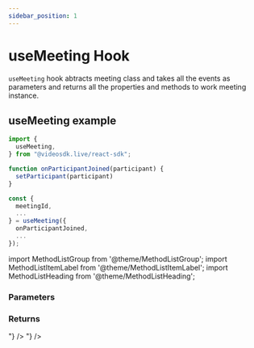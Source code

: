```yaml
---
sidebar_position: 1
---
```


# useMeeting Hook

`useMeeting` hook abtracts meeting class and takes all the events as parameters and returns all the properties and methods to work meeting instance.

## useMeeting example

```jsx title="useMeeting hook example"
import {
  useMeeting,
} from "@videosdk.live/react-sdk";

function onParticipantJoined(participant) {
  setParticipant(participant)
}

const {
  meetingId,
  ...
} = useMeeting({
  onParticipantJoined,
  ...
});
```

import MethodListGroup from '@theme/MethodListGroup';
import MethodListItemLabel from '@theme/MethodListItemLabel';
import MethodListHeading from '@theme/MethodListHeading';

### Parameters

<MethodListGroup>
  <MethodListItemLabel name="__namedParameters" option={"required"} type={"object"} >
    <MethodListGroup>
      <MethodListHeading heading="Parameters" />
      <MethodListItemLabel name="onParticipantJoined" option={"optional"} type={"event"} />
      <MethodListItemLabel name="onParticipantLeft" option={"optional"} type={"event"} />
      <MethodListItemLabel name="onSpeakerChanged" option={"optional"} type={"event"} />
      <MethodListItemLabel name="onPresenterChanged" option={"optional"} type={"event"} />
      <MethodListItemLabel name="onMainParticipantChanged" option={"optional"} type={"event"} />
      <MethodListItemLabel name="onEntryRequested" option={"optional"} type={"event"} />
      <MethodListItemLabel name="onEntryResponded" option={"optional"} type={"event"} />
      <MethodListItemLabel name="onRecordingStarted" option={"optional"} type={"event"} />
      <MethodListItemLabel name="onRecordingStopped" option={"optional"} type={"event"} />
      <MethodListItemLabel name="onChatMessage" option={"optional"} type={"event"} />
      <MethodListItemLabel name="onMeetingLeft" option={"optional"} type={"event"} />
    </MethodListGroup>
  </MethodListItemLabel>
</MethodListGroup>

### Returns

<MethodListGroup>
  <MethodListItemLabel name="__returns" option={"required"} type={"object"} >
    <MethodListGroup>
      <MethodListHeading heading="Returns" />
      <MethodListItemLabel name="meetingId" option={"optional"} type={"string"} />
      <MethodListItemLabel name="meeting" option={"optional"} type={"Meeting"} />
      <MethodListItemLabel name="localParticipant" option={"optional"} type={"Participant"} />
      <MethodListItemLabel name="mainParticipant" option={"optional"} type={"Participant"} />
      <MethodListItemLabel name="onMainParticipantChanged" option={"optional"} type={"event"} />
      <MethodListItemLabel name="activeSpeakerId" option={"optional"} type={"string"} />
      <MethodListItemLabel name="participants" option={"optional"} type={"Map<Participant>"} />
      <MethodListItemLabel name="presenterId" option={"optional"} type={"string"} />
      <MethodListItemLabel name="localMicOn" option={"optional"} type={"boolean"} />
      <MethodListItemLabel name="localWebcamOn" option={"optional"} type={"boolean"} />
      <MethodListItemLabel name="localScreenShareOn" option={"optional"} type={"boolean"} />
      <MethodListItemLabel name="messages" option={"optional"} type={"Map<string>"} />
      <MethodListItemLabel name="join()" option={"optional"} type={"function"} />
      <MethodListItemLabel name="leave()" option={"optional"} type={"function"} />
      <MethodListItemLabel name="startRecording()" option={"optional"} type={"function"} />
      <MethodListItemLabel name="stopRecording()" option={"optional"} type={"function"} />
      <MethodListItemLabel name="sendChatMessage()" option={"optional"} type={"function"} />
      <MethodListItemLabel name="respondEntry()" option={"optional"} type={"function"} />
      <MethodListItemLabel name="muteMic()" option={"optional"} type={"function"} />
      <MethodListItemLabel name="unmuteMic()" option={"optional"} type={"function"} />
      <MethodListItemLabel name="toggleMic()" option={"optional"} type={"function"} />
      <MethodListItemLabel name="disableWebcam()" option={"optional"} type={"function"} />
      <MethodListItemLabel name="enableWebcam()" option={"optional"} type={"function"} />
      <MethodListItemLabel name="toggleWebcam()" option={"optional"} type={"function"} />
      <MethodListItemLabel name="disableScreenShare()" option={"optional"} type={"function"} />
      <MethodListItemLabel name="enableScreenShare()" option={"optional"} type={"function"} />
      <MethodListItemLabel name="toggleScreenShare()" option={"optional"} type={"function"} />
    </MethodListGroup>
  </MethodListItemLabel>
</MethodListGroup>
